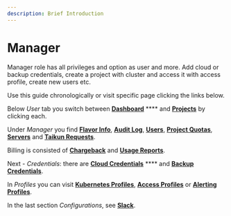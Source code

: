 ```yaml
---
description: Brief Introduction
---
```


# Manager

Manager role has all privileges and option as user and more. Add cloud or backup credentials, create a project with cluster and access it with access profile, create new users etc.



Use this guide chronologically or visit specific page clicking the links below.

Below _User_ tab you switch between [**Dashboard**](https://itera.gitbook.io/taikun/user-guide-1/manager/dashboard) **** and [**Projects**](https://itera.gitbook.io/taikun/user-guide-1/manager/projects) by clicking each.

Under _Manager_ you find [**Flavor Info**](https://itera.gitbook.io/taikun/user-guide-1/manager/flavor-info), [**Audit Log**](https://itera.gitbook.io/taikun/user-guide-1/manager/audit-log), [**Users**](https://itera.gitbook.io/taikun/user-guide-1/manager/users), [**Project Quotas**](https://itera.gitbook.io/taikun/user-guide-1/manager/project-quotas), [**Servers**](https://itera.gitbook.io/taikun/user-guide-1/manager/servers) and [**Taikun Requests**](https://itera.gitbook.io/taikun/user-guide-1/manager/taikun-requests).

Billing is consisted of [**Chargeback**](https://itera.gitbook.io/taikun/user-guide-1/manager/chargeback) and [**Usage Reports**](https://itera.gitbook.io/taikun/user-guide-1/manager/usage-reports).

Next - _Credentials_: there are [**Cloud Credentials**](https://itera.gitbook.io/taikun/user-guide-1/manager/cloud-credentials) **** and [**Backup Credentials**](https://itera.gitbook.io/taikun/user-guide-1/manager/backup-credentials).

In _Profiles_ you can visit [**Kubernetes Profiles**](https://itera.gitbook.io/taikun/user-guide-1/manager/kubernetes-profiles), [**Access Profiles**](https://itera.gitbook.io/taikun/user-guide-1/manager/access-profiles-1) or [**Alerting Profiles**](https://itera.gitbook.io/taikun/user-guide-1/manager/alerting-profiles).

In the last section _Configurations_, see [**Slack**](https://itera.gitbook.io/taikun/user-guide-1/manager/slack-configuration).

